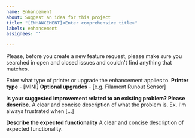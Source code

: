```yaml
---
name: Enhancement
about: Suggest an idea for this project
title: "[ENHANCEMENT]<Enter comprehensive title>"
labels: enhancement
assignees: ''

---
```


Please, before you create a new feature request, please make sure you searched in open and closed issues and couldn't find anything that matches.

Enter what type of printer or upgrade the enhancement applies to.
**Printer type** - [MINI]
**Optional upgrades** - [e.g. Filament Runout Sensor]

**Is your suggested improvement related to an existing problem? Please describe.**
  A clear and concise description of what the problem is. Ex. I'm always frustrated when [...]

**Describe the expected functionality**
  A clear and concise description of expected functionality.
